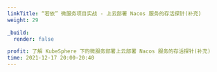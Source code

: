 ```yaml
---
linkTitle: “若依” 微服务项目实战 - 上云部署 Nacos 服务的存活探针(补充)
weight: 29

_build:
  render: false

profit: 了解 KubeSphere 下的微服务部署上云部署 Nacos 服务的存活探针(补充)
time: 2021-12-17 20:00-20:40
---
```


